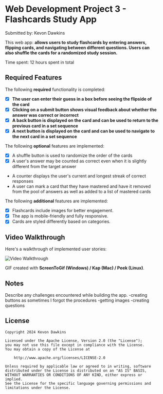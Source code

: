 # Web Development Project 3 - Flashcards Study App

Submitted by: Kevon Dawkins

This web app: **allows users to study flashcards by entering answers, flipping cards, and navigating between different questions. Users can also shuffle the cards for a randomized study session.**

Time spent: 12 hours spent in total

## Required Features

The following **required** functionality is completed:

- [x] **The user can enter their guess in a box before seeing the flipside of the card**
- [x] **Clicking on a submit button shows visual feedback about whether the answer was correct or incorrect**
- [x] **A back button is displayed on the card and can be used to return to the previous card in a set sequence**
- [x] **A next button is displayed on the card and can be used to navigate to the next card in a set sequence**

The following **optional** features are implemented:

- [x] A shuffle button is used to randomize the order of the cards
- [x] A user's answer may be counted as correct even when it is slightly different from the target answer
-  A counter displays the user's current and longest streak of correct responses
-  A user can mark a card that they have mastered and have it removed from the pool of answers as well as added to a list of mastered cards

The following **additional** features are implemented:

* [x] Flashcards include images for better engagement.
* [x] The app is mobile-friendly and fully responsive.
* [x] Cards are styled differently based on categories.

## Video Walkthrough

Here's a walkthrough of implemented user stories:

<img src="./flashcard2.gif" title="Video Walkthrough" width="" alt="Video Walkthrough" />

<!-- If GIF is hosted online, replace the local path with your GIF URL -->
<!-- Example: <img src="https://raw.githubusercontent.com/KDawTech/flashcards-app2/main/flashcard2.gif" /> -->

GIF created with **ScreenToGif (Windows) / Kap (Mac) / Peek (Linux)**.

## Notes

Describe any challenges encountered while building the app.
-creating buttons as sometimes I forgot the procedures
-getting images 
-creating questions

## License

    Copyright 2024 Kevon Dawkins

    Licensed under the Apache License, Version 2.0 (the "License");
    you may not use this file except in compliance with the License.
    You may obtain a copy of the License at

        http://www.apache.org/licenses/LICENSE-2.0

    Unless required by applicable law or agreed to in writing, software
    distributed under the License is distributed on an "AS IS" BASIS,
    WITHOUT WARRANTIES OR CONDITIONS OF ANY KIND, either express or implied.
    See the License for the specific language governing permissions and
    limitations under the License.
